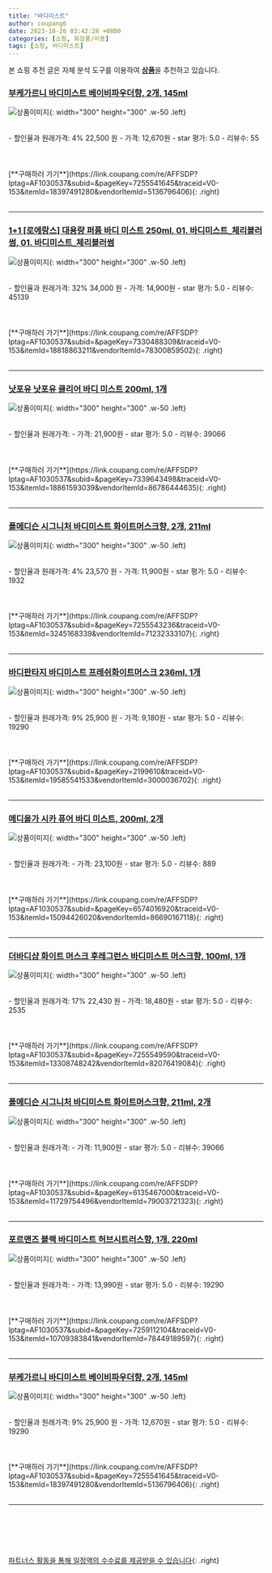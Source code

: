 ```yaml
---
title: "바디미스트"
author: coupang6
date: 2023-10-26 03:42:28 +0800
categories: [쇼핑, 화장품/미용]
tags: [쇼핑, 바디미스트]
---
```


본 쇼핑 추천 글은 자체 분석 도구를 이용하여 [**상품**](https://link.coupang.com/a/bao1ui)을 추천하고 있습니다.

### [부케가르니 바디미스트 베이비파우더향, 2개, 145ml](https://link.coupang.com/re/AFFSDP?lptag=AF1030537&subid=&pageKey=7255541645&traceid=V0-153&itemId=18397491280&vendorItemId=5136796406)

![상품이미지](https://thumbnail9.coupangcdn.com/thumbnails/remote/230x230ex/image/retail/images/1251920265770174-8af47140-edee-43a4-88fb-0b89b447d423.jpg){: width="300" height="300" .w-50 .left}


<br>
- 할인율과 원래가격: 4%  22,500   원
- 가격: 12,670원
- star 평가: 5.0
- 리뷰수: 55
<br>
<br>
<br>
<br>
[**구매하러 가기**](https://link.coupang.com/re/AFFSDP?lptag=AF1030537&subid=&pageKey=7255541645&traceid=V0-153&itemId=18397491280&vendorItemId=5136796406){: .right}
<br>
<br>

---

### [1+1 [로에랑스] 대용량 퍼퓸 바디 미스트 250ml, 01. 바디미스트_체리블러썸, 01. 바디미스트_체리블러썸](https://link.coupang.com/re/AFFSDP?lptag=AF1030537&subid=&pageKey=7330488309&traceid=V0-153&itemId=18818863211&vendorItemId=78300859502)

![상품이미지](https://thumbnail6.coupangcdn.com/thumbnails/remote/230x230ex/image/vendor_inventory/fb05/ff5277bf4ee979c884490473c8126657b01b144bfa0efb0d515e3debec9e.jpg){: width="300" height="300" .w-50 .left}


<br>
- 할인율과 원래가격: 32%  34,000   원
- 가격: 14,900원
- star 평가: 5.0
- 리뷰수: 45139
<br>
<br>
<br>
<br>
[**구매하러 가기**](https://link.coupang.com/re/AFFSDP?lptag=AF1030537&subid=&pageKey=7330488309&traceid=V0-153&itemId=18818863211&vendorItemId=78300859502){: .right}
<br>
<br>

---

### [낫포유 낫포유 클리어 바디 미스트 200ml, 1개](https://link.coupang.com/re/AFFSDP?lptag=AF1030537&subid=&pageKey=7339643498&traceid=V0-153&itemId=18861593039&vendorItemId=86786444635)

![상품이미지](https://thumbnail9.coupangcdn.com/thumbnails/remote/230x230ex/image/vendor_inventory/7b81/59ad17e38223fc600af36df3da023f5829a72b46e51142361f73816c515d.jpg){: width="300" height="300" .w-50 .left}


<br>
- 할인율과 원래가격: 
- 가격: 21,900원
- star 평가: 5.0
- 리뷰수: 39066
<br>
<br>
<br>
<br>
[**구매하러 가기**](https://link.coupang.com/re/AFFSDP?lptag=AF1030537&subid=&pageKey=7339643498&traceid=V0-153&itemId=18861593039&vendorItemId=86786444635){: .right}
<br>
<br>

---

### [폴메디슨 시그니처 바디미스트 화이트머스크향, 2개, 211ml](https://link.coupang.com/re/AFFSDP?lptag=AF1030537&subid=&pageKey=7255543236&traceid=V0-153&itemId=3245168339&vendorItemId=71232333107)

![상품이미지](https://thumbnail9.coupangcdn.com/thumbnails/remote/230x230ex/image/retail/images/1919388215147435-1501dc20-800c-432f-833f-e65a860cecfe.jpg){: width="300" height="300" .w-50 .left}


<br>
- 할인율과 원래가격: 4%  23,570   원
- 가격: 11,900원
- star 평가: 5.0
- 리뷰수: 1932
<br>
<br>
<br>
<br>
[**구매하러 가기**](https://link.coupang.com/re/AFFSDP?lptag=AF1030537&subid=&pageKey=7255543236&traceid=V0-153&itemId=3245168339&vendorItemId=71232333107){: .right}
<br>
<br>

---

### [바디판타지 바디미스트 프레쉬화이트머스크 236ml, 1개](https://link.coupang.com/re/AFFSDP?lptag=AF1030537&subid=&pageKey=2199610&traceid=V0-153&itemId=19585541533&vendorItemId=3000036702)

![상품이미지](https://thumbnail7.coupangcdn.com/thumbnails/remote/230x230ex/image/retail/images/93178573775826-e0b7f2f3-1585-4cfd-8e7d-00334fa9a978.gif){: width="300" height="300" .w-50 .left}


<br>
- 할인율과 원래가격: 9%  25,900   원
- 가격: 9,180원
- star 평가: 5.0
- 리뷰수: 19290
<br>
<br>
<br>
<br>
[**구매하러 가기**](https://link.coupang.com/re/AFFSDP?lptag=AF1030537&subid=&pageKey=2199610&traceid=V0-153&itemId=19585541533&vendorItemId=3000036702){: .right}
<br>
<br>

---

### [메디올가 시카 퓨어 바디 미스트, 200ml, 2개](https://link.coupang.com/re/AFFSDP?lptag=AF1030537&subid=&pageKey=6574016920&traceid=V0-153&itemId=15094426020&vendorItemId=86690167118)

![상품이미지](https://thumbnail9.coupangcdn.com/thumbnails/remote/230x230ex/image/vendor_inventory/3fd6/aedea4451bbe449add18138fc80c3afa7dd84d35cf5282414cea52a0c234.jpg){: width="300" height="300" .w-50 .left}


<br>
- 할인율과 원래가격: 
- 가격: 23,100원
- star 평가: 5.0
- 리뷰수: 889
<br>
<br>
<br>
<br>
[**구매하러 가기**](https://link.coupang.com/re/AFFSDP?lptag=AF1030537&subid=&pageKey=6574016920&traceid=V0-153&itemId=15094426020&vendorItemId=86690167118){: .right}
<br>
<br>

---

### [더바디샵 화이트 머스크 후레그런스 바디미스트 머스크향, 100ml, 1개](https://link.coupang.com/re/AFFSDP?lptag=AF1030537&subid=&pageKey=7255549590&traceid=V0-153&itemId=13308748242&vendorItemId=82076419084)

![상품이미지](https://thumbnail10.coupangcdn.com/thumbnails/remote/230x230ex/image/retail/images/507045312883590-c1af2dcc-c79e-44f2-b84e-6b81ad320dde.jpg){: width="300" height="300" .w-50 .left}


<br>
- 할인율과 원래가격: 17%  22,430   원
- 가격: 18,480원
- star 평가: 5.0
- 리뷰수: 2535
<br>
<br>
<br>
<br>
[**구매하러 가기**](https://link.coupang.com/re/AFFSDP?lptag=AF1030537&subid=&pageKey=7255549590&traceid=V0-153&itemId=13308748242&vendorItemId=82076419084){: .right}
<br>
<br>

---

### [폴메디슨 시그니처 바디미스트 화이트머스크향, 211ml, 2개](https://link.coupang.com/re/AFFSDP?lptag=AF1030537&subid=&pageKey=6135467000&traceid=V0-153&itemId=11729754496&vendorItemId=79003721323)

![상품이미지](https://thumbnail9.coupangcdn.com/thumbnails/remote/230x230ex/image/retail/images/1919388215147435-1501dc20-800c-432f-833f-e65a860cecfe.jpg){: width="300" height="300" .w-50 .left}


<br>
- 할인율과 원래가격: 
- 가격: 11,900원
- star 평가: 5.0
- 리뷰수: 39066
<br>
<br>
<br>
<br>
[**구매하러 가기**](https://link.coupang.com/re/AFFSDP?lptag=AF1030537&subid=&pageKey=6135467000&traceid=V0-153&itemId=11729754496&vendorItemId=79003721323){: .right}
<br>
<br>

---

### [포르맨즈 블랙 바디미스트 허브시트러스향, 1개, 220ml](https://link.coupang.com/re/AFFSDP?lptag=AF1030537&subid=&pageKey=7259112104&traceid=V0-153&itemId=10709383841&vendorItemId=78449189597)

![상품이미지](https://thumbnail9.coupangcdn.com/thumbnails/remote/230x230ex/image/retail/images/2360504360689052-acce2b6b-fe61-4cc1-9c02-3bda069a4fb0.jpg){: width="300" height="300" .w-50 .left}


<br>
- 할인율과 원래가격: 
- 가격: 13,990원
- star 평가: 5.0
- 리뷰수: 19290
<br>
<br>
<br>
<br>
[**구매하러 가기**](https://link.coupang.com/re/AFFSDP?lptag=AF1030537&subid=&pageKey=7259112104&traceid=V0-153&itemId=10709383841&vendorItemId=78449189597){: .right}
<br>
<br>

---

### [부케가르니 바디미스트 베이비파우더향, 2개, 145ml](https://link.coupang.com/re/AFFSDP?lptag=AF1030537&subid=&pageKey=7255541645&traceid=V0-153&itemId=18397491280&vendorItemId=5136796406)

![상품이미지](https://thumbnail9.coupangcdn.com/thumbnails/remote/230x230ex/image/retail/images/1251920265770174-8af47140-edee-43a4-88fb-0b89b447d423.jpg){: width="300" height="300" .w-50 .left}


<br>
- 할인율과 원래가격: 9%  25,900   원
- 가격: 12,670원
- star 평가: 5.0
- 리뷰수: 19290
<br>
<br>
<br>
<br>
[**구매하러 가기**](https://link.coupang.com/re/AFFSDP?lptag=AF1030537&subid=&pageKey=7255541645&traceid=V0-153&itemId=18397491280&vendorItemId=5136796406){: .right}
<br>
<br>

---
<br><br><br><br><br> [파트너스 활동을 통해 일정액의 수수료를 제공받을 수 있습니다](https://link.coupang.com/a/bao1ui){: .right}